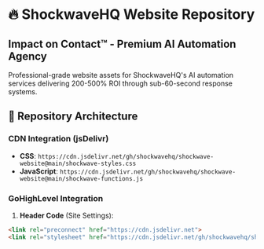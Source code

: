 # 🔥 ShockwaveHQ Website Repository

## Impact on Contact™ - Premium AI Automation Agency

Professional-grade website assets for ShockwaveHQ's AI automation services delivering 200-500% ROI through sub-60-second response systems.

## 🚀 Repository Architecture

### CDN Integration (jsDelivr)
- **CSS**: `https://cdn.jsdelivr.net/gh/shockwavehq/shockwave-website@main/shockwave-styles.css`
- **JavaScript**: `https://cdn.jsdelivr.net/gh/shockwavehq/shockwave-website@main/shockwave-functions.js`

### GoHighLevel Integration
1. **Header Code** (Site Settings):
```html
<link rel="preconnect" href="https://cdn.jsdelivr.net">
<link rel="stylesheet" href="https://cdn.jsdelivr.net/gh/shockwavehq/shockwave-website@main/shockwave-styles.css">
